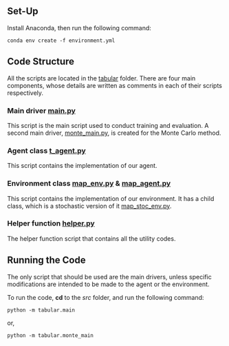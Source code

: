 ## Set-Up

Install Anaconda, then run the following
command:

```
conda env create -f environment.yml
```

## Code Structure

All the scripts are located in the [tabular](src/tabular)
folder. There are four main components, whose details are written as
comments in each of their scripts respectively.

### Main driver [main.py](src/tabular/main.py)
This script is the main script used to conduct training and evaluation. A second main
driver, [monte_main.py](src/tabular/monte_main.py), is created for the Monte Carlo method.

### Agent class [t_agent.py](src/tabular/t_agent.py)
This script contains the implementation of our agent.

### Environment class [map_env.py](src/tabular/map_env.py) & [map_agent.py](src/tabular/map_agent.py)
This script contains the implementation of our environment. It has a
child class, which is a stochastic version of it [map_stoc_env.py](src/tabular/map_stoc_env.py).

### Helper function [helper.py](src/tabular/helper.py)
The helper function script that contains all the utility codes.

## Running the Code

The only script that should be used are the main drivers, unless
specific modifications are intended to be made to the agent or the environment.

To run the code, **cd** to the *src* folder, and run the following
command:

```
python -m tabular.main
```

or,

```
python -m tabular.monte_main
```


